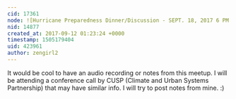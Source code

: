```yaml
---
cid: 17361
node: ![Hurricane Preparedness Dinner/Discussion - SEPT. 18, 2017 6 PM -8 PM  ](../notes/gilbert/09-11-2017/hurricane-preparedness-dinner-discussion-sept-18-2017-6-pm-8-pm-cdt)
nid: 14877
created_at: 2017-09-12 01:23:24 +0000
timestamp: 1505179404
uid: 423961
author: zengirl2
---
```


It would be cool to have an audio recording or notes from this meetup. I will be attending a conference call by CUSP (Climate and Urban Systems Partnership) that may have similar info. I will try to post notes from mine. :)